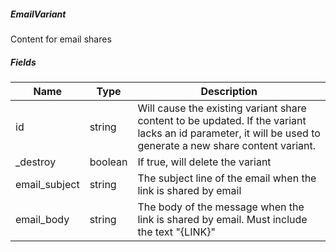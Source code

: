 ##### EmailVariant

Content for email shares

##### Fields

|Name|Type|Description|
|---|---|---|
|id|string|Will cause the existing variant share content to be updated. If the variant lacks an id parameter, it will be used to generate a new share content variant.|
|\_destroy|boolean|If true, will delete the variant|
|email_subject|string|The subject line of the email when the link is shared by email|
|email_body|string|The body of the message when the link is shared by email. Must include the text "{LINK}"|
